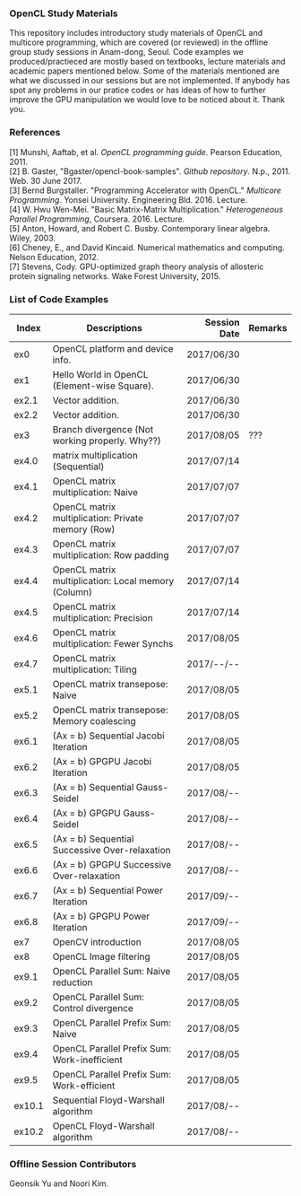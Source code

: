 ### OpenCL Study Materials
This repository includes introductory study materials of OpenCL and multicore programming, which are covered (or reviewed) in the offline group study sessions in Anam-dong, Seoul. Code examples we produced/practieced are mostly based on textbooks, lecture materials and academic papers mentioned below. Some of the materials mentioned are what we discussed in our sessions but are not implemented. If anybody has spot any problems in our pratice codes or has ideas of how to further improve the GPU manipulation we would love to be noticed about it. Thank you.

### References
[1] Munshi, Aaftab, et al. *OpenCL programming guide*. Pearson Education, 2011.<br/> 
[2] B. Gaster, "Bgaster/opencl-book-samples". *Github repository*. N.p., 2011. Web. 30 June 2017.<br/>
[3] Bernd Burgstaller. "Programming Accelerator with OpenCL." *Multicore Programming*. Yonsei University. Engineering Bld. 2016. Lecture.<br/>
[4] W. Hwu Wen-Mei. "Basic Matrix-Matrix Multiplication." *Heterogeneous Parallel Programming*, Coursera. 2016. Lecture.<br/>
[5] Anton, Howard, and Robert C. Busby. Contemporary linear algebra. Wiley, 2003.<br/>
[6] Cheney, E., and David Kincaid. Numerical mathematics and computing. Nelson Education, 2012.<br/>
[7] Stevens, Cody. GPU-optimized graph theory analysis of allosteric protein signaling networks. Wake Forest University, 2015. <br/>


### List of Code Examples
| Index | Descriptions                                        | Session Date | Remarks  |
| ----- | --------------------------------------------------- | -----------: | -------- |
| ex0   | OpenCL platform and device info.                    | 2017/06/30   |          |
| ex1   | Hello World in OpenCL (Element-wise Square).        | 2017/06/30   |          |
| ex2.1 | Vector addition.                                    | 2017/06/30   |          |
| ex2.2 | Vector addition.                                    | 2017/06/30   |          |
| ex3   | Branch divergence (Not working properly. Why??)     | 2017/08/05   | ???      |
| ex4.0 | matrix multiplication (Sequential)                  | 2017/07/14   |          |
| ex4.1 | OpenCL matrix multiplication: Naive                 | 2017/07/07   |          |
| ex4.2 | OpenCL matrix multiplication: Private memory (Row)  | 2017/07/07   |          |
| ex4.3 | OpenCL matrix multiplication: Row padding           | 2017/07/07   |          |
| ex4.4 | OpenCL matrix multiplication: Local memory (Column) | 2017/07/14   |          |
| ex4.5 | OpenCL matrix multiplication: Precision             | 2017/07/14   |          |
| ex4.6 | OpenCL matrix multiplication: Fewer Synchs          | 2017/08/05   |          |
| ex4.7 | OpenCL matrix multiplication: Tiling                | 2017/--/--   |          |
| ex5.1 | OpenCL matrix transepose: Naive                     | 2017/08/05   |          |
| ex5.2 | OpenCL matrix transepose: Memory coalescing         | 2017/08/05   |          |
| ex6.1 | (Ax = b) Sequential Jacobi Iteration                | 2017/08/05   |          |
| ex6.2 | (Ax = b) GPGPU      Jacobi Iteration                | 2017/08/05   |          |
| ex6.3 | (Ax = b) Sequential Gauss-Seidel                    | 2017/08/--   |          |
| ex6.4 | (Ax = b) GPGPU      Gauss-Seidel                    | 2017/08/--   |          |
| ex6.5 | (Ax = b) Sequential Successive Over-relaxation      | 2017/08/--   |          |
| ex6.6 | (Ax = b) GPGPU      Successive Over-relaxation      | 2017/08/--   |          |
| ex6.7 | (Ax = b) Sequential Power Iteration                 | 2017/09/--   |          |
| ex6.8 | (Ax = b) GPGPU      Power Iteration                 | 2017/09/--   |          |
| ex7   | OpenCV introduction                                 | 2017/08/05   |          |
| ex8   | OpenCL Image filtering                              | 2017/08/05   |          |
| ex9.1 | OpenCL Parallel Sum: Naive reduction                | 2017/08/05   |          |
| ex9.2 | OpenCL Parallel Sum: Control divergence             | 2017/08/05   |          |
| ex9.3 | OpenCL Parallel Prefix Sum: Naive                   | 2017/08/05   |          |
| ex9.4 | OpenCL Parallel Prefix Sum: Work-inefficient        | 2017/08/05   |          |
| ex9.5 | OpenCL Parallel Prefix Sum: Work-efficient          | 2017/08/05   |          |
| ex10.1| Sequential Floyd-Warshall algorithm                 | 2017/08/--   |          |
| ex10.2| OpenCL Floyd-Warshall algorithm                     | 2017/08/--   |          |


### Offline Session Contributors
Geonsik Yu and Noori Kim.
